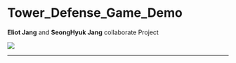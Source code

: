 # Tower_Defense_Game_Demo  

**Eliot Jang** and **SeongHyuk Jang** collaborate Project

![](https://eliotjang.github.io/assets/images/defense-game/TD-demo.png)  

*****  
